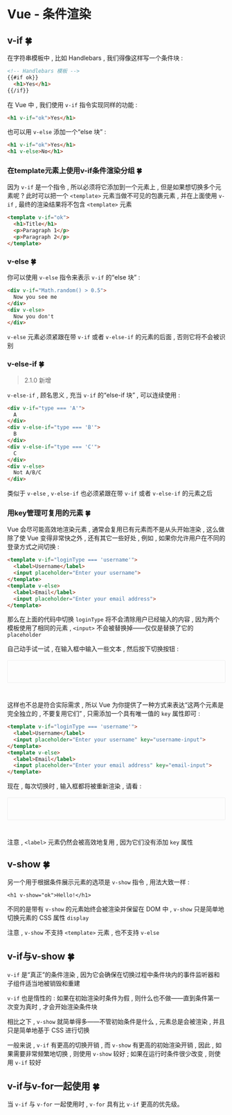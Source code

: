 # Vue - 条件渲染

## v-if  🍀

在字符串模板中 , 比如 Handlebars , 我们得像这样写一个条件块 : 

```html
<!-- Handlebars 模板 -->
{{#if ok}}
  <h1>Yes</h1>
{{/if}}
```

在 Vue 中 , 我们使用 `v-if` 指令实现同样的功能 : 

```html
<h1 v-if="ok">Yes</h1>
```

也可以用 `v-else` 添加一个“else 块” : 

```html
<h1 v-if="ok">Yes</h1>
<h1 v-else>No</h1>
```

### 在template元素上使用v-if条件渲染分组  🍀

因为 `v-if` 是一个指令 , 所以必须将它添加到一个元素上 , 但是如果想切换多个元素呢 ? 此时可以把一个 `<template>` 元素当做不可见的包裹元素 , 并在上面使用 `v-if` , 最终的渲染结果将不包含 `<template>` 元素

```html
<template v-if="ok">
  <h1>Title</h1>
  <p>Paragraph 1</p>
  <p>Paragraph 2</p>
</template>
```

### v-else  🍀

你可以使用 `v-else` 指令来表示 `v-if` 的“else 块” : 

```html
<div v-if="Math.random() > 0.5">
  Now you see me
</div>
<div v-else>
  Now you don't
</div>
```

`v-else` 元素必须紧跟在带 `v-if` 或者 `v-else-if` 的元素的后面 , 否则它将不会被识别

### v-else-if  🍀

> 2.1.0 新增

`v-else-if` , 顾名思义 , 充当 `v-if` 的“else-if 块” , 可以连续使用 : 

```html
<div v-if="type === 'A'">
  A
</div>
<div v-else-if="type === 'B'">
  B
</div>
<div v-else-if="type === 'C'">
  C
</div>
<div v-else>
  Not A/B/C
</div>
```

类似于 `v-else` , `v-else-if` 也必须紧跟在带 `v-if` 或者 `v-else-if` 的元素之后

### 用key管理可复用的元素  🍀

Vue 会尽可能高效地渲染元素 , 通常会复用已有元素而不是从头开始渲染 , 这么做除了使 Vue 变得非常快之外 , 还有其它一些好处 , 例如 , 如果你允许用户在不同的登录方式之间切换 : 

```html
<template v-if="loginType === 'username'">
  <label>Username</label>
  <input placeholder="Enter your username">
</template>
<template v-else>
  <label>Email</label>
  <input placeholder="Enter your email address">
</template>
```

那么在上面的代码中切换 `loginType` 将不会清除用户已经输入的内容 , 因为两个模板使用了相同的元素 , `<input>` 不会被替换掉——仅仅是替换了它的 `placeholder`

自己动手试一试 , 在输入框中输入一些文本 , 然后按下切换按钮 : 

<div id="no-key-example" style="border: 1px solid #eee;border-radius: 2px;padding: 25px 35px;margin-top: 1em;margin-bottom: 40px;font-size: 1.2em;line-height: 1.5em;-webkit-user-select: none;user-select: none;overflow-x: auto;"><template v-if="loginType === 'username'">
  <label>Username</label>
  <input placeholder="Enter your username">
</template>
<template v-else>
  <label>Email</label>
  <input placeholder="Enter your email address">
</template></div>

这样也不总是符合实际需求 , 所以 Vue 为你提供了一种方式来表达“这两个元素是完全独立的 , 不要复用它们” , 只需添加一个具有唯一值的 `key` 属性即可 : 

```html
<template v-if="loginType === 'username'">
  <label>Username</label>
  <input placeholder="Enter your username" key="username-input">
</template>
<template v-else>
  <label>Email</label>
  <input placeholder="Enter your email address" key="email-input">
</template>
```

现在 , 每次切换时 , 输入框都将被重新渲染 , 请看 : 

<div id="key-example" style="border: 1px solid #eee;border-radius: 2px;padding: 25px 35px;margin-top: 1em;margin-bottom: 40px;font-size: 1.2em;line-height: 1.5em;-webkit-user-select: none;user-select: none;overflow-x: auto;"><template v-if="loginType === 'username'">
  <label>Username</label>
  <input placeholder="Enter your username" key="username-input">
</template>
<template v-else>
  <label>Email</label>
  <input placeholder="Enter your email address" key="email-input">
</template></div>

注意 , `<label>` 元素仍然会被高效地复用 , 因为它们没有添加 `key` 属性

## v-show  🍀

另一个用于根据条件展示元素的选项是 `v-show` 指令 , 用法大致一样 : 

```
<h1 v-show="ok">Hello!</h1>
```

不同的是带有 `v-show` 的元素始终会被渲染并保留在 DOM 中 , `v-show` 只是简单地切换元素的 CSS 属性 `display`

注意 , `v-show` 不支持 `<template>` 元素 , 也不支持 `v-else`

## v-if与v-show  🍀

`v-if` 是“真正”的条件渲染 , 因为它会确保在切换过程中条件块内的事件监听器和子组件适当地被销毁和重建

`v-if` 也是惰性的 : 如果在初始渲染时条件为假 , 则什么也不做——直到条件第一次变为真时 , 才会开始渲染条件块

相比之下 , `v-show` 就简单得多——不管初始条件是什么 , 元素总是会被渲染 , 并且只是简单地基于 CSS 进行切换

一般来说 , `v-if` 有更高的切换开销 , 而 `v-show` 有更高的初始渲染开销 , 因此 , 如果需要非常频繁地切换 , 则使用 `v-show` 较好 ; 如果在运行时条件很少改变 , 则使用 `v-if` 较好

## v-if与v-for一起使用  🍀

当 `v-if` 与 `v-for` 一起使用时 , `v-for` 具有比 `v-if` 更高的优先级。

<script>
new Vue({
  el: '#no-key-example',
  data: {
    loginType: 'username'
  },
  methods: {
    toggleLoginType: function () {
      return this.loginType = this.loginType === 'username' ? 'email' : 'username'
    }
  }
});
new Vue({
  el: '#key-example',
  data: {
    loginType: 'username'
  },
  methods: {
    toggleLoginType: function () {
      return this.loginType = this.loginType === 'username' ? 'email' : 'username'
    }
  }
})
</script>
